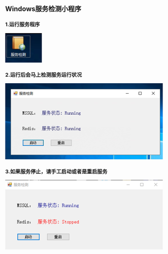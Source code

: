 ﻿## Windows服务检测小程序

### 1.运行服务程序
![20230921190754](/images/20230921190754.png)

### 2.运行后会马上检测服务运行状况
![20230921191216](/images/20230921191216.png)

### 3.如果服务停止，请手工启动或者是重启服务
![20230921191422](/images/20230921191422.png)